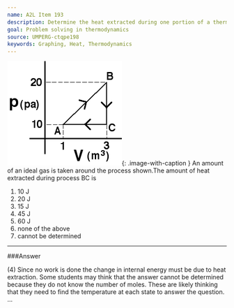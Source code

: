 ```yaml
---
name: A2L Item 193
description: Determine the heat extracted during one portion of a thermodynamic cycle.
goal: Problem solving in thermodynamics
source: UMPERG-ctqpe198
keywords: Graphing, Heat, Thermodynamics
---
```


![Item193_fig1.gif](../images/Item193_fig1.gif){: .image-with-caption } An
amount of an ideal gas is taken around the process shown.The amount of
heat extracted during process BC is

1. 10 J
2. 20 J
3. 15 J
4. 45 J
5. 60 J
6. none of the above
7. cannot be determined



<hr/>

###Answer 

(4) Since no work is done the change in internal energy must be
due to heat extraction. Some students may think that the answer cannot
be determined because they do not know the number of moles. These are
likely thinking that they need to find the temperature at each state to
answer the question.
...
